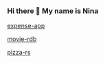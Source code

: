 ### Hi there 👋 My name is Nina

[expense-app](https://njul-expense-app.netlify.app/)

[movie-rdb](https://movie-rdb.netlify.app/)

[pizza-rs](https://pizza-rs.netlify.app/)
